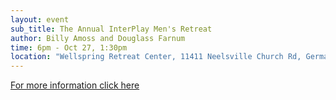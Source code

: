 ```yaml
---
layout: event
sub_title: The Annual InterPlay Men's Retreat
author: Billy Amoss and Douglass Farnum
time: 6pm - Oct 27, 1:30pm
location: "Wellspring Retreat Center, 11411 Neelsville Church Rd, Germantown MD 20876"
---
```


<a href="https://interplay.org/index.cfm/go/events:event/happening_id/1815"
   target="_blank">For more information click here</a>
